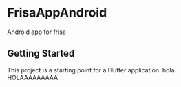 # FrisaAppAndroid
Android app for frisa

## Getting Started
This project is a starting point for a Flutter application.
hola
HOLAAAAAAAAA